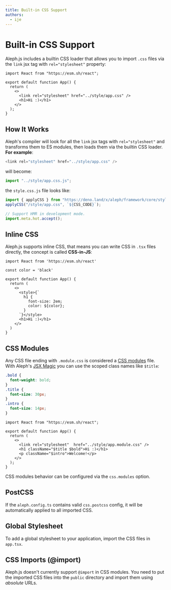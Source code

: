 ```yaml
---
title: Built-in CSS Support
authors:
  - ije
---
```


# Built-in CSS Support

Aleph.js includes a builtin CSS loader that allows you to import `.css` files via the `link` jsx tag with `rel="stylesheet"` property:

```tsx
import React from "https://esm.sh/react";

export default function App() {
  return (
    <>
      <link rel="stylesheet" href="../style/app.css" />
      <h1>Hi :)</h1>
    </>
  );
}
```

## How It Works

Aleph's compiler will look for all the `link` jsx tags with `rel="stylesheet"` and transforms them to ES modules, then loads them via the builtin CSS loader. **For example**:

```javascript
<link rel="stylesheet" href="../style/app.css" />
```

will become:

```javascript
import "../style/app.css.js";
```

the `style.css.js` file looks like:

```javascript
import { applyCSS } from "https://deno.land/x/aleph/framework/core/style.ts";
applyCSS("/style/app.css", `${CSS_CODE}`);

// Support HMR in development mode.
import.meta.hot.accept();
```


## Inline CSS

Aleph.js supports inline CSS, that means you can write CSS in `.tsx` files directly, the concept is called **CSS-in-JS**:

```tsx
import React from 'https://esm.sh/react'

const color = 'black'

export default function App() {
  return (
    <>
      <style>{`
        h1 {
          font-size: 2em;
          color: ${color};
        }
      `}</style>
      <h1>Hi :)</h1>
    </>
  )
}
```

## CSS Modules

Any CSS file ending with `.module.css` is considered a [CSS modules](https://github.com/css-modules/css-modules) file. With Aleph's [JSX Magic](/docs/advanced-features/jsx-magic) you can use the scoped class names like `$title`:

```css
.bold {
  font-weight: bold;
}
.title {
  font-size: 30px;
}
.intro {
  font-size: 14px;
}
```

```tsx
import React from "https://esm.sh/react";

export default function App() {
  return (
    <>
      <link rel="stylesheet"  href="../style/app.module.css" />
      <h1 className="$title $bold">Hi :)</h1>
      <p className="$intro">Welcome!</p>
    </>
  );
}
```

CSS modules behavior can be configured via the `css.modules` option.

## PostCSS

If the `aleph.config.ts` contains valid `css.postcss` config, it will be automatically applied to all imported CSS.

## Global Stylesheet

To add a global stylesheet to your application, import the CSS files in `app.tsx`.

## CSS Imports (@import)

Aleph.js doesn't currently support `@import` in CSS modules. You need to put the imported CSS files into the `public` directory and import them using _absolute_ URLs.

